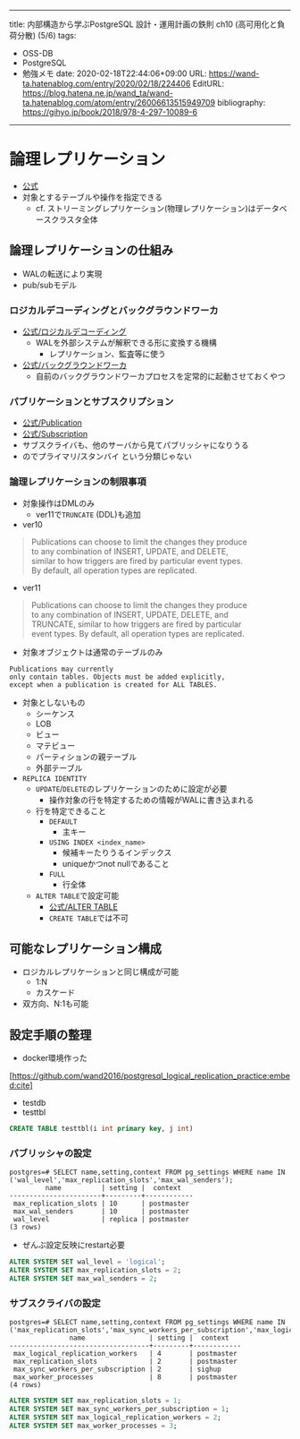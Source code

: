 ---
title: 内部構造から学ぶPostgreSQL 設計・運用計画の鉄則 ch10 (高可用化と負荷分散) (5/6)
tags:
- OSS-DB
- PostgreSQL
- 勉強メモ
date: 2020-02-18T22:44:06+09:00
URL: https://wand-ta.hatenablog.com/entry/2020/02/18/224406
EditURL: https://blog.hatena.ne.jp/wand_ta/wand-ta.hatenablog.com/atom/entry/26006613515949709
bibliography: https://gihyo.jp/book/2018/978-4-297-10089-6
-------------------------------------

# 論理レプリケーション #

- [公式](https://www.postgresql.org/docs/12/logical-replication.html)
- 対象とするテーブルや操作を指定できる
    - cf. ストリーミングレプリケーション(物理レプリケーション)はデータベースクラスタ全体

## 論理レプリケーションの仕組み ##

- WALの転送により実現
- pub/subモデル



### ロジカルデコーディングとバックグラウンドワーカ ###


- [公式/ロジカルデコーディング](https://www.postgresql.org/docs/12/logicaldecoding.html)
    - WALを外部システムが解釈できる形に変換する機構
        - レプリケーション、監査等に使う
- [公式/バックグラウンドワーカ](https://www.postgresql.org/docs/12/bgworker.html)
    - 自前のバックグラウンドワーカプロセスを定常的に起動させておくやつ


### パブリケーションとサブスクリプション ###

- [公式/Publication](https://www.postgresql.org/docs/12/logical-replication-publication.html)
- [公式/Subscription](https://www.postgresql.org/docs/12/logical-replication-subscription.html)
- サブスクライバも、他のサーバから見てパブリッシャになりうる
- のでプライマリ/スタンバイ という分類じゃない


### 論理レプリケーションの制限事項 ###

- 対象操作はDMLのみ
    - ver11で`TRUNCATE` (DDL)も追加
- ver10


> Publications can choose to limit the changes they produce  
> to any combination of INSERT, UPDATE, and DELETE,  
> similar to how triggers are fired by particular event types.  
> By default, all operation types are replicated.  


- ver11

> Publications can choose to limit the changes they produce  
> to any combination of INSERT, UPDATE, DELETE, and  
> TRUNCATE, similar to how triggers are fired by particular  
> event types. By default, all operation types are replicated.  

- 対象オブジェクトは通常のテーブルのみ

```
Publications may currently
only contain tables. Objects must be added explicitly,
except when a publication is created for ALL TABLES.
```

- 対象としないもの
    - シーケンス
    - LOB
    - ビュー
    - マテビュー
    - パーティションの親テーブル
    - 外部テーブル
- `REPLICA IDENTITY`
    - `UPDATE`/`DELETE`のレプリケーションのために設定が必要
        - 操作対象の行を特定するための情報がWALに書き込まれる
    - 行を特定できること
        - `DEFAULT`
            - 主キー
        - `USING INDEX <index_name>`
            - 候補キーたりうるインデックス
            - uniqueかつnot nullであること
        - `FULL`
            - 行全体
    - `ALTER TABLE`で設定可能
        - [公式/ALTER TABLE](https://www.postgresql.org/docs/12/sql-altertable.html)
        - `CREATE TABLE`では不可




## 可能なレプリケーション構成 ##

- ロジカルレプリケーションと同じ構成が可能
    - 1:N
    - カスケード
- 双方向、N:1も可能

## 設定手順の整理 ##

- docker環境作った

[https://github.com/wand2016/postgresql_logical_replication_practice:embed:cite]


- testdb
- testtbl

``` sql
CREATE TABLE testtbl(i int primary key, j int)
```

### パブリッシャの設定 ###

```
postgres=# SELECT name,setting,context FROM pg_settings WHERE name IN ('wal_level','max_replication_slots','max_wal_senders');
         name          | setting |  context   
-----------------------+---------+------------
 max_replication_slots | 10      | postmaster
 max_wal_senders       | 10      | postmaster
 wal_level             | replica | postmaster
(3 rows)
```

- ぜんぶ設定反映にrestart必要

``` sql
ALTER SYSTEM SET wal_level = 'logical';
ALTER SYSTEM SET max_replication_slots = 2;
ALTER SYSTEM SET max_wal_senders = 2;
```




### サブスクライバの設定 ###


```
postgres=# SELECT name,setting,context FROM pg_settings WHERE name IN ('max_replication_slots','max_sync_workers_per_subscription','max_logical_replication_workers','max_worker_processes');
               name                | setting |  context   
-----------------------------------+---------+------------
 max_logical_replication_workers   | 4       | postmaster
 max_replication_slots             | 2       | postmaster
 max_sync_workers_per_subscription | 2       | sighup
 max_worker_processes              | 8       | postmaster
(4 rows)
```

``` sql
ALTER SYSTEM SET max_replication_slots = 1;
ALTER SYSTEM SET max_sync_workers_per_subscription = 1;
ALTER SYSTEM SET max_logical_replication_workers = 2;
ALTER SYSTEM SET max_worker_processes = 3;
```

